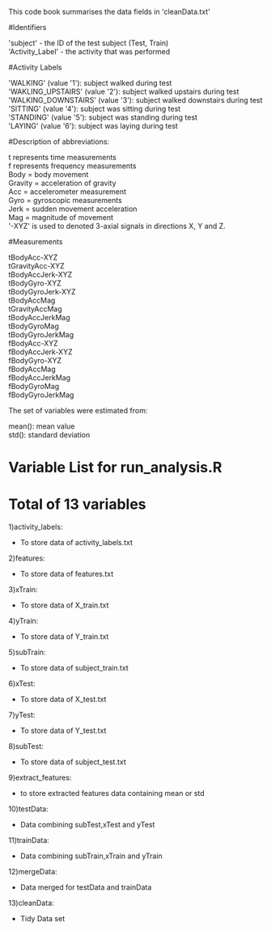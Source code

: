 This code book summarises the data fields in 'cleanData.txt'  
  
#Identifiers  
  
'subject' - the ID of the test subject (Test, Train)  
'Activity_Label' - the activity that was performed  
  
#Activity Labels  
  
'WALKING' (value '1'): subject walked during test  
'WAKLING_UPSTAIRS' (value '2'): subject walked upstairs during test  
'WALKING_DOWNSTAIRS' (value '3'): subject walked downstairs during test  
'SITTING' (value '4'): subject was sitting during test  
'STANDING' (value '5'): subject was standing during test  
'LAYING' (value '6'): subject was laying during test  

#Description of abbreviations:  
  
t represents time measurements  
f represents frequency measurements  
Body = body movement  
Gravity = acceleration of gravity  
Acc = accelerometer measurement  
Gyro = gyroscopic measurements  
Jerk = sudden movement acceleration  
Mag = magnitude of movement  
'-XYZ' is used to denoted 3-axial signals in directions X, Y and Z.  

#Measurements  
  
tBodyAcc-XYZ  
tGravityAcc-XYZ  
tBodyAccJerk-XYZ  
tBodyGyro-XYZ  
tBodyGyroJerk-XYZ  
tBodyAccMag  
tGravityAccMag  
tBodyAccJerkMag  
tBodyGyroMag  
tBodyGyroJerkMag  
fBodyAcc-XYZ  
fBodyAccJerk-XYZ  
fBodyGyro-XYZ  
fBodyAccMag  
fBodyAccJerkMag  
fBodyGyroMag  
fBodyGyroJerkMag  
  
  
The set of variables were estimated from:  
  
mean(): mean value  
std(): standard deviation  
  
  
  
# Variable List for run_analysis.R  
# Total of 13 variables   
  
1)activity_labels:  
- To store data of activity_labels.txt  
  
2)features:  
- To store data of features.txt  
  
3)xTrain:  
- To store data of X_train.txt  
  
4)yTrain:  
- To store data of Y_train.txt  
  
5)subTrain:  
- To store data of subject_train.txt  
  
6)xTest:  
- To store data of X_test.txt  
  
7)yTest:  
- To store data of Y_test.txt  
  
8)subTest:  
- To store data of subject_test.txt  
  
9)extract_features:  
- to store extracted features data containing mean or std  
  
10)testData:  
- Data combining subTest,xTest and yTest  
  
11)trainData:  
- Data combining subTrain,xTrain and yTrain  
  
12)mergeData:  
- Data merged for testData and trainData  
  
13)cleanData:  
- Tidy Data set  
  
  
  
  